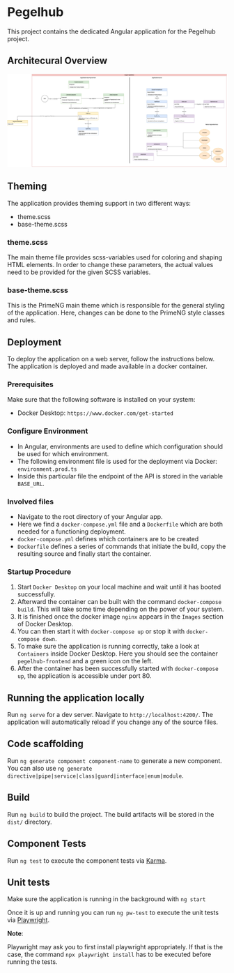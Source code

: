 # Pegelhub

This project contains the dedicated Angular application for the Pegelhub project.

## Architecural Overview
![Architectural Overview](Pegelhub.png)

## Theming
The application provides theming support in two different ways:
- theme.scss
- base-theme.scss

### theme.scss
The main theme file provides scss-variables used for coloring and shaping HTML elements. In order to change these parameters, the actual values need to be provided for the given SCSS variables.

### base-theme.scss
This is the PrimeNG main theme which is responsible for the general styling of the application. Here, changes can be done to the PrimeNG style classes and rules.

## Deployment
To deploy the application on a web server, follow the instructions below. The application is deployed and made available in a docker container.

### Prerequisites
Make sure that the following software is installed on your system:
- Docker Desktop: `https://www.docker.com/get-started`

### Configure Environment
- In Angular, environments are used to define which configuration should be used for which environment.
- The following environment file is used for the deployment via Docker: `environment.prod.ts`
- Inside this particular file the endpoint of the API is stored in the variable `BASE_URL`.

### Involved files
- Navigate to the root directory of your Angular app.
- Here we find a `docker-compose.yml` file and a `Dockerfile` which are both needed for a functioning deployment.
- `docker-compose.yml` defines which containers are to be created
- `Dockerfile` defines a series of commands that initiate the build, copy the resulting source and finally start the container.

### Startup Procedure
1. Start `Docker Desktop` on your local machine and wait until it has booted successfully.
2. Afterward the container can be built with the command `docker-compose build`. This will take some time depending on the power of your system.
3. It is finished once the docker image `nginx` appears in the `Images` section of Docker Desktop.
4. You can then start it with `docker-compose up` or stop it with `docker-compose down`.
5. To make sure the application is running correctly, take a look at `Containers` inside Docker Desktop. Here you should see the container `pegelhub-frontend` and a green icon on the left.
6. After the container has been successfully started with `docker-compose up`, the application is accessible under port 80.

## Running the application locally

Run `ng serve` for a dev server. Navigate to `http://localhost:4200/`. The application will automatically reload if you change any of the source files.

## Code scaffolding

Run `ng generate component component-name` to generate a new component. You can also use `ng generate directive|pipe|service|class|guard|interface|enum|module`.

## Build

Run `ng build` to build the project. The build artifacts will be stored in the `dist/` directory.

## Component Tests

Run `ng test` to execute the component tests via [Karma](https://karma-runner.github.io).

## Unit tests

Make sure the application is running in the background with `ng start`

Once it is up and running you can run `ng pw-test` to execute the unit tests via [Playwright](https://playwright.dev).

**Note**: 

Playwright may ask you to first install playwright appropriately.
If that is the case, the command `npx playwright install` has to be executed before running the tests.
